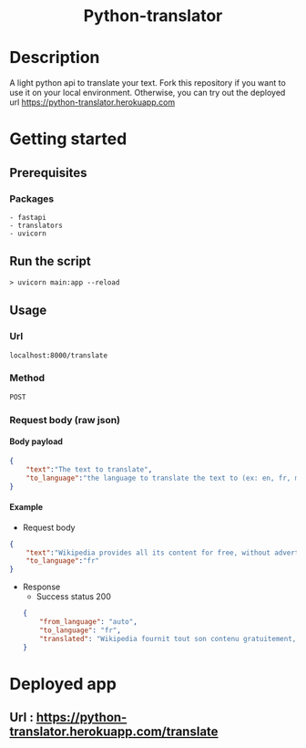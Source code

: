 # <p align='center'>Python-translator</p>
# Description
A light python api to translate your text.
Fork this repository if you want to use it on your local environment. Otherwise, you can try out the deployed url https://python-translator.herokuapp.com

# Getting started

## Prerequisites
### Packages
    - fastapi
    - translators
    - uvicorn

## Run the script
```
> uvicorn main:app --reload
```

## Usage
### Url
```
localhost:8000/translate
```
### Method
```
POST
```
### Request body (raw json)
#### Body payload
```json
{
    "text":"The text to translate",
    "to_language":"the language to translate the text to (ex: en, fr, mg, etc...)"
}
```
#### Example
- Request body
```json
{
    "text":"Wikipedia provides all its content for free, without advertising, and without using the exploitation of the personal data of its users.",
    "to_language":"fr"
}
```
- Response
    - Success status 200
    ```json
    {
        "from_language": "auto",
        "to_language": "fr",
        "translated": "Wikipedia fournit tout son contenu gratuitement, sans publicité, et sans utiliser l'exploitation des données personnelles de ses utilisateurs."
    }
    ```

# Deployed app
## Url : https://python-translator.herokuapp.com/translate
